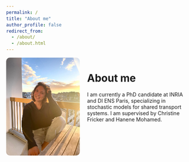 ```yaml
---
permalink: /
title: "About me"
author_profile: false
redirect_from: 
  - /about/
  - /about.html
---
```


<div style="display: flex; align-items: flex-start; gap: 20px;">

  <div>
    <img src="/images/profile_pic.jpeg" alt="Alessia Rigonat" style="max-width: 200px; border-radius: 10px;">
  </div>

  <div style="flex: 1;">
    <h1>About me</h1>
    <p>
      I am currently a PhD candidate at INRIA and DI ENS Paris, specializing in stochastic models for shared transport systems. I am supervised by Christine Fricker and Hanene Mohamed.
    </p>
  </div>

</div>
